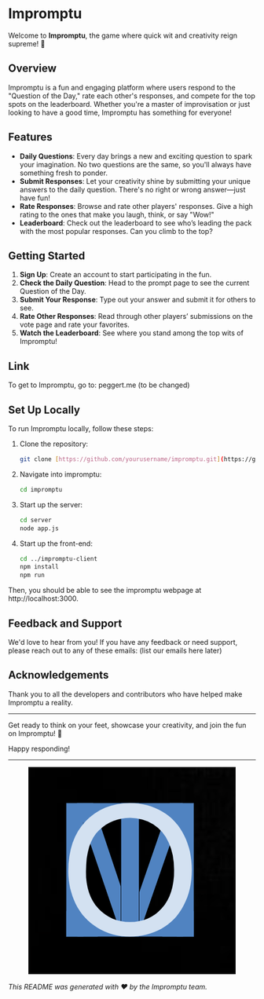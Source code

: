 # Impromptu

Welcome to **Impromptu**, the game where quick wit and creativity reign supreme! 🎉

## Overview

Impromptu is a fun and engaging platform where users respond to the "Question of the Day," rate each other's responses, and compete for the top spots on the leaderboard. Whether you're a master of improvisation or just looking to have a good time, Impromptu has something for everyone!

## Features

- **Daily Questions**: Every day brings a new and exciting question to spark your imagination. No two questions are the same, so you'll always have something fresh to ponder.
- **Submit Responses**: Let your creativity shine by submitting your unique answers to the daily question. There's no right or wrong answer—just have fun!
- **Rate Responses**: Browse and rate other players' responses. Give a high rating to the ones that make you laugh, think, or say "Wow!"
- **Leaderboard**: Check out the leaderboard to see who’s leading the pack with the most popular responses. Can you climb to the top?

## Getting Started

1. **Sign Up**: Create an account to start participating in the fun.
2. **Check the Daily Question**: Head to the prompt page to see the current Question of the Day.
3. **Submit Your Response**: Type out your answer and submit it for others to see.
4. **Rate Other Responses**: Read through other players’ submissions on the vote page and rate your favorites.
5. **Watch the Leaderboard**: See where you stand among the top wits of Impromptu!

## Link

To get to Impromptu, go to: peggert.me (to be changed)

## Set Up Locally

To run Impromptu locally, follow these steps:

1. Clone the repository:
   ```bash
   git clone [https://github.com/yourusername/impromptu.git](https://github.com/stewartkwokca/impromptu.git)
   ```
2. Navigate into impromptu:
   ```bash
   cd impromptu
   ```
3. Start up the server:
   ```bash
   cd server
   node app.js
   ```
4. Start up the front-end:
   ```bash
   cd ../impromptu-client
   npm install
   npm run
   ```
Then, you should be able to see the impromptu webpage at http://localhost:3000.


## Feedback and Support

We'd love to hear from you! If you have any feedback or need support, please reach out to any of these emails: (list our emails here later)

## Acknowledgements

Thank you to all the developers and contributors who have helped make Impromptu a reality.

---

Get ready to think on your feet, showcase your creativity, and join the fun on Impromptu! 🥳

Happy responding!

---

<p align="center">
  <img src="impromptu-client/src/pages/impromptu-icon.png" alt="Impromptu Logo" />
</p

---

*This README was generated with ❤️ by the Impromptu team.*
